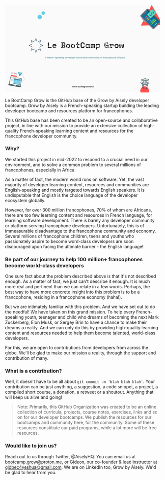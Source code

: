 ![Le Grow BootCamp](https://github.com/Le-BootCamp-Grow/.github/blob/master/Cover_GitHub.png)

Le BootCamp Grow is the GitHub base of the Grow by Aisely developer bootcamp. Grow by Aisely is a French-speaking startup building the leading developer bootcamp and resources platform for francophones.

This GitHub base has been created to be an open-source and collaborative project, in line with our mission to provide an extensive collection of high-quality French-speaking learning content and resources for the francophone developer community. 

### Why?

We started this project in mid-2022 to respond to a crucial need in our environment, and to solve a common problem to several millions of francophones, especially in Africa. 

As a matter of fact, the modern world runs on software. Yet, the vast majority of developer learning content, resources and communities are English-speaking and mostly targeted towards English speakers. It is undisputable that English is the choice language of the developer ecosystem globally.

However, for over 300 million francophones, 70% of whom are Africans, there are too few learning content and resources in French language, for learning software development. There is barely any developer community or platform serving francophone developers. Unfortunately, this is of immeasurable disadvantage to the francophone community and economy. Several millions of francophone children, teens and youths who passionately aspire to become word-class developers are soon discouraged upon facing the ultimate barrier - the English language!

### Be part of our journey to help 100 million+ francophones become world-class developers

One sure fact about the problem described above is that it's not described enough. As a matter of fact, we just can't describe it enough. It is much more real and pertinent than we can relate in a few words. Perhaps, the best way to have more concrete insight into this problem is to be a francophone, residing in a francophone economy (haha!).

But we are intimately familiar with this problem. And we have set out to do the needful! We have taken on this grand mission. To help every French-speaking youth, teenager and child who dreams of becoming the next Mark Zuckerberg, Elon Musk, or Sergey Brin to have a chance to make their dreams a reality. And we can only do this by providing high-quality learning content and resources needed to help them become talented, world-class developers.

For this, we are open to contributions from developers from across the globe. We'll be glad to make our mission a reality, through the support and contribution of many.

### What is a contribution?

Well, it doesn't have to be all about `git commit -m 'blah blah blah'`. Your contribution can be just anything, a suggestion, a code snippet, a project, a compiled short course, a donation, a retweet or a shoutout. Anything that will keep us alive and going! 

> Note: Primarily, this GitHub Organization was created to be an online collection of curricula, projects, course notes, exercises, links and so on for our developer bootcamps. We publish the resources for our bootcamps and community here, for the community. Some of these resources constitiute our paid programs, while a lot more will be free resources.

### Would like to join us?

Reach out to us through Twitter, @AiselyHQ. You can email us at bootcamp.grow@proton.me, or Gideon, our co-founder & lead instructor at gidbec4yeshua@gmail.com. We are on LinkedIn too, Grow by Aisely. We'd be glad to hear from you.